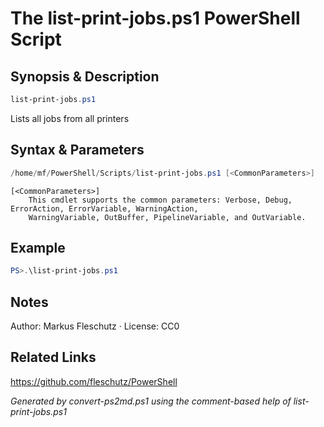 # The list-print-jobs.ps1 PowerShell Script

## Synopsis & Description
```powershell
list-print-jobs.ps1
```

Lists all jobs from all printers

## Syntax & Parameters
```powershell
/home/mf/PowerShell/Scripts/list-print-jobs.ps1 [<CommonParameters>]
```

```
[<CommonParameters>]
    This cmdlet supports the common parameters: Verbose, Debug, ErrorAction, ErrorVariable, WarningAction, 
    WarningVariable, OutBuffer, PipelineVariable, and OutVariable.
```

## Example
```powershell
PS>.\list-print-jobs.ps1
```


## Notes
Author: Markus Fleschutz · License: CC0

## Related Links
https://github.com/fleschutz/PowerShell

*Generated by convert-ps2md.ps1 using the comment-based help of list-print-jobs.ps1*
